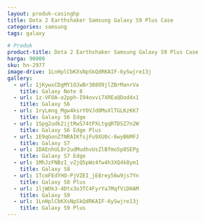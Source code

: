 ```yaml
---
layout: produk-casinghp
title: Dota 2 Earthshaker Samsung Galaxy S9 Plus Case
categories: samsung
tags: galaxy

# Produk
product-title: Dota 2 Earthshaker Samsung Galaxy S9 Plus Case
harga: 90000
sku: hn-2977
image-drive: 1LnHplCbKXsNpSkQdRKAIF-6ySwjre13j
gallery:
  - url: 1jKywxCDgMY1OJwBr308O9jlZBrManrVa
    title: Galaxy Note 8
  - url: 1z-VFOA-o2pph-I94ovvi7XREaQDod4x1
    title: Galaxy S6
  - url: 1ryLmng_Mgw4ksrYOVJd0MuXlTGLKzKK7
    title: Galaxy S6 Edge
  - url: 1Spg2udk2ijtRwS74tPXLtgqRTDSZ7n2W
    title: Galaxy S6 Edge Plus
  - url: 1E9qGonZfNRAIKfsjFu9XU0c-6wyB6MFJ
    title: Galaxy S7
  - url: 1DAEnhUL8r2udMudhvUsZlBfmo5p8SEPg
    title: Galaxy S7 Edge
  - url: 1MhJzFNBzI_vZjQ5pWz4fw4h3XQ4k8ym1
    title: Galaxy S8
  - url: 1TcmFEdYHO-PjVZEI_jE8rey56w9js7Yn
    title: Galaxy S8 Plus
  - url: 1ljWOk3-4Dtx3o3TC4FyrYa7MqfViDHAM
    title: Galaxy S9
  - url: 1LnHplCbKXsNpSkQdRKAIF-6ySwjre13j
    title: Galaxy S9 Plus
---
```

